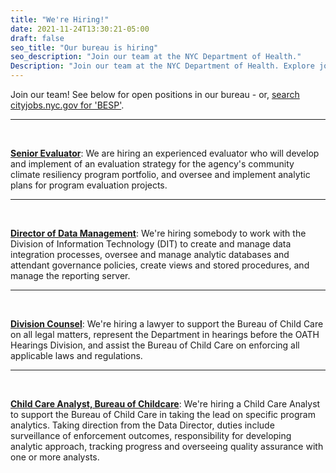```yaml
---
title: "We're Hiring!"
date: 2021-11-24T13:30:21-05:00
draft: false
seo_title: "Our bureau is hiring"
seo_description: "Join our team at the NYC Department of Health."
Description: "Join our team at the NYC Department of Health. Explore job postings here."
---
```


Join our team! See below for open positions in our bureau - or, [search cityjobs.nyc.gov for 'BESP'](https://cityjobs.nyc.gov/jobs?q=BESP&options=&page=1).

---

<br>

[**Senior Evaluator**](https://cityjobs.nyc.gov/job/senior-evaluator-bureau-of-environmental-surveillance-and-policy-in-queens-jid-13557): We are hiring an experienced evaluator who will develop and implement of an evaluation strategy for the agency's community climate resiliency program portfolio, and oversee and implement analytic plans for program evaluation projects.

---

<br>

[**Director of Data Management**](https://cityjobs.nyc.gov/job/director-data-management-bureau-of-environmental-surveillance-and-policy-in-manhattan-jid-12559): We're hiring somebody to work with the Division of Information Technology (DIT) to create and manage data integration processes, oversee and manage analytic databases and attendant governance policies, create views and stored procedures, and manage the reporting server.

---

<br>

[**Division Counsel**](https://cityjobs.nyc.gov/job/division-counsel-bureau-of-environmental-science-and-policy-besp-in-manhattan-jid-10975): We're hiring a lawyer to support the Bureau of Child Care on all legal matters, represent the Department in hearings before the OATH Hearings Division, and assist the Bureau of Child Care on enforcing all applicable laws and regulations.

---

<br>

[**Child Care Analyst, Bureau of Childcare**](https://cityjobs.nyc.gov/job/child-care-analyst-bureau-of-childcare-in-manhattan-jid-16917): We're hiring a Child Care Analyst to support the Bureau of Child Care in taking the lead on specific program analytics. Taking direction from the Data Director, duties include surveillance of enforcement outcomes, responsibility for developing analytic approach, tracking progress and overseeing quality assurance with one or more analysts.
